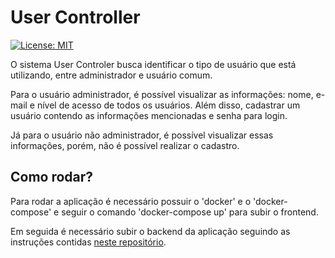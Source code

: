 # User Controller

[![License: MIT](https://img.shields.io/badge/License-MIT-blue.svg)](https://opensource.org/licenses/gpl-3.0.html)

O sistema User Controler busca identificar o tipo de usuário que está utilizando, entre administrador e usuário comum.

Para o usuário administrador, é possível visualizar as informações: nome, e-mail e nível de acesso de todos os usuários. Além disso, cadastrar um usuário contendo as informações mencionadas e senha para login.

Já para o usuário não administrador, é possível visualizar essas informações, porém, não é possível realizar o cadastro.

## Como rodar?

Para rodar a aplicação é necessário possuir o 'docker' e o 'docker-compose' e seguir o comando 'docker-compose up' para subir o frontend.

Em seguida é necessário subir o backend da aplicação seguindo as instruções contidas [neste repositório](https://github.com/GabrielSSAraujo/User-Management-APP-Backend).
